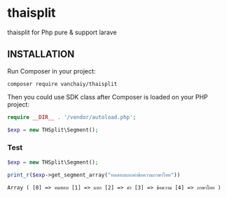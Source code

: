 # thaisplit
thaisplit for Php pure &amp; support larave

INSTALLATION
------------

Run Composer in your project:

    composer require vanchaiy/thaisplit
    
Then you could use SDK class after Composer is loaded on your PHP project:

```php
require __DIR__ . '/vendor/autoload.php';

$exp = new THSplit\Segment();
```

### Test

```php
$exp = new THSplit\Segment();

print_r($exp->get_segment_array("ทดสอบแยกคำข้อความภาษาไทย"))
```
```array
Array ( [0] => ทดสอบ [1] => แยก [2] => คำ [3] => ข้อความ [4] => ภาษาไทย )
```

